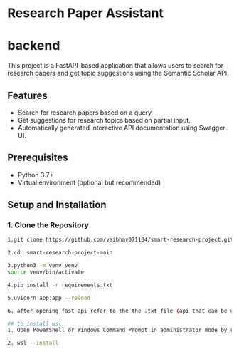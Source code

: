 # Research Paper Assistant

# backend 

This project is a FastAPI-based application that allows users to search for research papers and get topic suggestions using the Semantic Scholar API.

## Features
- Search for research papers based on a query.
- Get suggestions for research topics based on partial input.
- Automatically generated interactive API documentation using Swagger UI.

## Prerequisites
- Python 3.7+
- Virtual environment (optional but recommended)

## Setup and Installation

### 1. Clone the Repository
```bash
1.git clone https://github.com/vaibhav071104/smart-research-project.git

2.cd  smart-research-project-main

3.python3 -m venv venv
source venv/bin/activate

4.pip install -r requirements.txt

5.uvicorn app:app --reload

6. after opening fast api refer to the the .txt file (api that can be used) 

## to install wsl 
1. Open PowerShell or Windows Command Prompt in administrator mode by right-clicking and selecting "Run as administrator"

2. wsl --install
